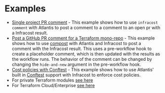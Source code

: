 # Examples

* [Single project PR comment](single_project) - This example shows how to use `infracost comment` with Atlantis to post a comment to a comment to an open pr with a Infracost result.
* [Post a GitHub PR comment for a Terraform mono-repo](monorepo_github_comment) - This example shows how to use [compost](https://github.com/infracost/compost) with Atlantis and Infracost to post a comment with the Infracost result. This uses a pre-workflow hook to create a placeholder comment, which is then updated with the results as the workflow runs. The behavior of the comment can be changed by changing the `hide-and-new` argument in the pre-workflow hook.
* [Cost policies with Conftest](conftest) - This example shows how to use Atlantis' built in [Conftest](https://www.conftest.dev/) support with Infracost to enforce cost policies.
* For private Terraform modules [see here](/README.md#private-terraform-modules)
* For Terraform Cloud/Enterprise [see here](/README.md#terraform-cloudenterprise)
